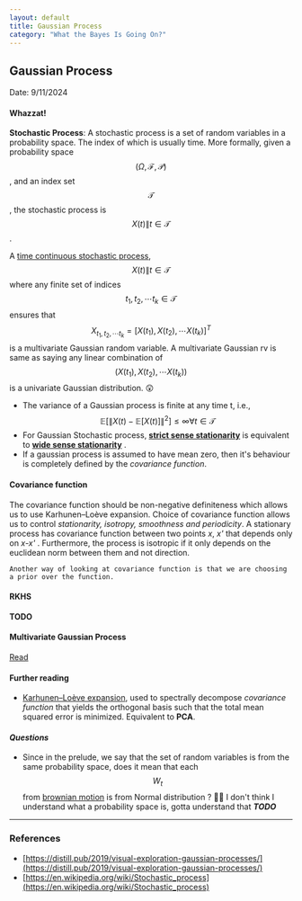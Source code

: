 ```yaml
---
layout: default
title: Gaussian Process
category: "What the Bayes Is Going On?"
---
```


## Gaussian Process

Date: 9/11/2024

#### Whazzat!

**Stochastic Process**: A stochastic process is a set of random variables in a probability space. The index of which is usually time. More formally, given a probability space $$ (\Omega, \mathcal{F}, \mathcal{P}) $$, and an index set $$ \mathcal{T} $$, the stochastic process is $$ {X(t) \| t \in \mathcal{T}} $$. 

A [time continuous stochastic process](https://en.wikipedia.org/wiki/Continuous-time_stochastic_process), $$ {X(t) \| t \in \mathcal{T}} $$ where any finite set of indices $$ t_1, t_2, \cdots t_k \in \mathcal{T} $$ ensures that $$ X_{t_1, t_2, \cdots t_k} = [X(t_1), X(t_2), \cdots X(t_k)]^T $$ is a multivariate Gaussian random variable. 
    A multivariate Gaussian rv is same as saying any linear combination of $$ (X(t_1), X(t_2), \cdots X(t_k)) $$ is a univariate Gaussian distribution. 😲

- The variance of a Gaussian process is finite at any time t, i.e., $$ \mathbb{E}[\|X(t)-\mathbb{E}[X(t)]\|^2 ] \le \infty \forall t \in \mathcal{T} $$
- For Gaussian Stochastic process, __[strict sense stationarity](https://en.wikipedia.org/wiki/Stationary_process#strict-sense_stationarity)__ is equivalent to __[wide sense stationarity](https://en.wikipedia.org/wiki/Stationary_process#wide-sense_stationarity)__ .
- If a gaussian process is assumed to have mean zero, then it's behaviour is completely defined by the *covariance function*.

#### Covariance function
The covariance function should be non-negative definiteness which allows us to use Karhunen–Loève expansion. Choice of covariance function allows us to control *stationarity, isotropy, smoothness and periodicity*. A stationary process has covariance function between two points *x*, *x'* that depends only on *x-x'* . Furthermore, the process is isotropic if it only depends on the euclidean norm between them and not direction. 

    Another way of looking at covariance function is that we are choosing a prior over the function.

#### RKHS

**TODO**

#### Multivariate Gaussian Process

[Read](https://stats.stackexchange.com/questions/655537/creating-correlated-gaussian-processes)


#### Further reading
- [Karhunen–Loève expansion](https://en.wikipedia.org/wiki/Kosambi%E2%80%93Karhunen%E2%80%93Lo%C3%A8ve_theorem), used to spectrally decompose *covariance function* that yields the orthogonal basis such that the total mean squared error is minimized. Equivalent to **PCA**.  

#### _Questions_
- Since in the prelude, we say that the set of random variables is from the same probability space, does it mean that each $$ W_t $$ from [brownian motion](/notes/brownian-motion.html) is from Normal distribution ? 😵‍💫
  I don't think I understand what a probability space is, gotta understand that ***TODO***
---
### References
- [https://distill.pub/2019/visual-exploration-gaussian-processes/](https://distill.pub/2019/visual-exploration-gaussian-processes/)
- [https://en.wikipedia.org/wiki/Stochastic_process](https://en.wikipedia.org/wiki/Stochastic_process)